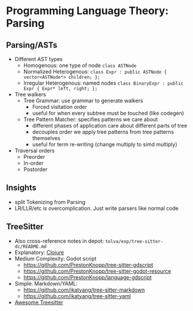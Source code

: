 # Programming Language Theory: Parsing

## Parsing/ASTs

* Different AST types
  * Homogenous: one type of node `class ASTNode`
  * Normalized Heterogenous: `class Expr : public ASTNode { vector<ASTNode*> children; };`
  * Irregular Heterogenous: named nodes `class BinaryExpr : public Expr { Expr* left, right; };`
* Tree walkers
  * Tree Grammar: use grammar to generate walkers
    * Forced visitation order
    * useful for when every subtree must be touched (like codegen)
  * Tree Pattern Matcher: specifies patterns we care about
    * different phases of application care about different parts of tree
    * decouples order we apply tree patterns from tree patterns themselves
    * useful for term re-writing (change multiply to simd multiply)
* Traversal orders
  * Preorder
  * In-order
  * Postorder

## Insights

* split Tokenizing from Parsing
* LR/LLR/etc is overcomplication. Just write parsers like normal code

## TreeSitter

* Also cross-reference notes in depot: `tolva/exp/tree-sitter-dc/README.md`
* Explanatory: [Clojure](https://github.com/sogaiu/tree-sitter-clojure)
* Medium Complexity: Godot script
  * <https://github.com/PrestonKnopp/tree-sitter-gdscript>
  * <https://github.com/PrestonKnopp/tree-sitter-godot-resource>
  * <https://github.com/PrestonKnopp/language-gdscript>
* Simple: Markdown/YAML:
  * <https://github.com/ikatyang/tree-sitter-markdown>
  * <https://github.com/ikatyang/tree-sitter-yaml>
* [Awesome Treesitter](https://github.com/drom/awesome-tree-sitter)
